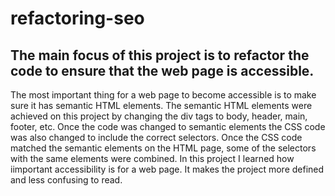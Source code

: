 # refactoring-seo

## The main focus of this project is to refactor the code to ensure that the web page is accessible. 

The most important thing for a web page to become accessible is to make sure it has semantic HTML elements. The semantic HTML elements were achieved on this project by changing the div tags to body, header, main, footer, etc. Once the code was changed to semantic elements the CSS code was also changed to include the correct selectors. Once the CSS code matched the semantic elements on the HTML page, some of the selectors with the same elements were combined. In this project I learned how iimportant accessibility is for a web page. It makes the project more defined and less confusing to read. 


